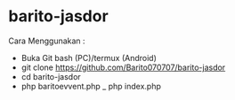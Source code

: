 # barito-jasdor

Cara Menggunakan :

- Buka Git bash (PC)/termux (Android)
- git clone https://github.com/Barito070707/barito-jasdor
- cd barito-jasdor
- php baritoevvent.php
_ php index.php
